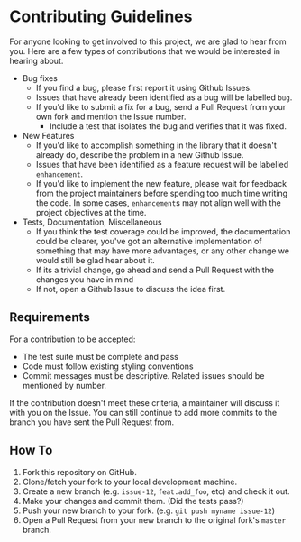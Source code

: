 # Contributing Guidelines

For anyone looking to get involved to this project, we are glad to hear from you. Here are a few types of contributions
that we would be interested in hearing about.

- Bug fixes
  - If you find a bug, please first report it using Github Issues.
  - Issues that have already been identified as a bug will be labelled `bug`.
  - If you'd like to submit a fix for a bug, send a Pull Request from your own fork and mention the Issue number.
    - Include a test that isolates the bug and verifies that it was fixed.
- New Features
  - If you'd like to accomplish something in the library that it doesn't already do, describe the problem in a new Github Issue.
  - Issues that have been identified as a feature request will be labelled `enhancement`.
  - If you'd like to implement the new feature, please wait for feedback from the project maintainers before spending too much time writing the code. In some cases, `enhancement`s may not align well with the project objectives at the time.
- Tests, Documentation, Miscellaneous
  - If you think the test coverage could be improved, the documentation could be clearer, you've got an alternative implementation of something that may have more advantages, or any other change we would still be glad hear about it.
   - If its a trivial change, go ahead and send a Pull Request with the changes you have in mind
   - If not, open a Github Issue to discuss the idea first.

## Requirements

For a contribution to be accepted:

- The test suite must be complete and pass
- Code must follow existing styling conventions
- Commit messages must be descriptive. Related issues should be mentioned by number.

If the contribution doesn't meet these criteria, a maintainer will discuss it with you on the Issue. You can still continue to add more commits to the branch you have sent the Pull Request from.

## How To

1. Fork this repository on GitHub.
1. Clone/fetch your fork to your local development machine.
1. Create a new branch (e.g. `issue-12`, `feat.add_foo`, etc) and check it out.
1. Make your changes and commit them. (Did the tests pass?)
1. Push your new branch to your fork. (e.g. `git push myname issue-12`)
1. Open a Pull Request from your new branch to the original fork's `master` branch.
